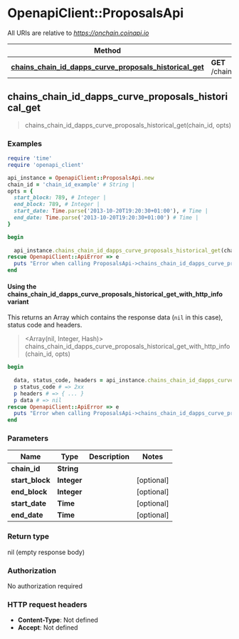 # OpenapiClient::ProposalsApi

All URIs are relative to *https://onchain.coinapi.io*

| Method | HTTP request | Description |
| ------ | ------------ | ----------- |
| [**chains_chain_id_dapps_curve_proposals_historical_get**](ProposalsApi.md#chains_chain_id_dapps_curve_proposals_historical_get) | **GET** /chains/{chain_id}/dapps/curve/proposals/historical |  |


## chains_chain_id_dapps_curve_proposals_historical_get

> chains_chain_id_dapps_curve_proposals_historical_get(chain_id, opts)



### Examples

```ruby
require 'time'
require 'openapi_client'

api_instance = OpenapiClient::ProposalsApi.new
chain_id = 'chain_id_example' # String | 
opts = {
  start_block: 789, # Integer | 
  end_block: 789, # Integer | 
  start_date: Time.parse('2013-10-20T19:20:30+01:00'), # Time | 
  end_date: Time.parse('2013-10-20T19:20:30+01:00') # Time | 
}

begin
  
  api_instance.chains_chain_id_dapps_curve_proposals_historical_get(chain_id, opts)
rescue OpenapiClient::ApiError => e
  puts "Error when calling ProposalsApi->chains_chain_id_dapps_curve_proposals_historical_get: #{e}"
end
```

#### Using the chains_chain_id_dapps_curve_proposals_historical_get_with_http_info variant

This returns an Array which contains the response data (`nil` in this case), status code and headers.

> <Array(nil, Integer, Hash)> chains_chain_id_dapps_curve_proposals_historical_get_with_http_info(chain_id, opts)

```ruby
begin
  
  data, status_code, headers = api_instance.chains_chain_id_dapps_curve_proposals_historical_get_with_http_info(chain_id, opts)
  p status_code # => 2xx
  p headers # => { ... }
  p data # => nil
rescue OpenapiClient::ApiError => e
  puts "Error when calling ProposalsApi->chains_chain_id_dapps_curve_proposals_historical_get_with_http_info: #{e}"
end
```

### Parameters

| Name | Type | Description | Notes |
| ---- | ---- | ----------- | ----- |
| **chain_id** | **String** |  |  |
| **start_block** | **Integer** |  | [optional] |
| **end_block** | **Integer** |  | [optional] |
| **start_date** | **Time** |  | [optional] |
| **end_date** | **Time** |  | [optional] |

### Return type

nil (empty response body)

### Authorization

No authorization required

### HTTP request headers

- **Content-Type**: Not defined
- **Accept**: Not defined


